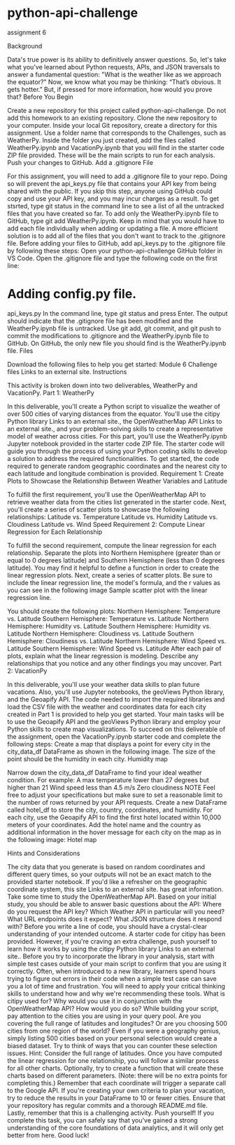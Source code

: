 # python-api-challenge
assignment 6

Background

Data's true power is its ability to definitively answer questions. So, let's take what you've learned about Python requests, APIs, and JSON traversals to answer a fundamental question: "What is the weather like as we approach the equator?"
Now, we know what you may be thinking: “That’s obvious. It gets hotter.” But, if pressed for more information, how would you prove that?
Before You Begin

Create a new repository for this project called python-api-challenge. Do not add this homework to an existing repository.
Clone the new repository to your computer.
Inside your local Git repository, create a directory for this assignment. Use a folder name that corresponds to the Challenges, such as WeatherPy.
Inside the folder you just created, add the files called WeatherPy.ipynb and VacationPy.ipynb that you will find in the starter code ZIP file provided. These will be the main scripts to run for each analysis.
Push your changes to GitHub.
Add a .gitignore File

For this assignment, you will need to add a .gitignore file to your repo. Doing so will prevent the api_keys.py file that contains your API key from being shared with the public. If you skip this step, anyone using GitHub could copy and use your API key, and you may incur charges as a result.
To get stsrted, type git status in the command line to see a list of all the untracked files that you have created so far.
To add only the WeatherPy.ipynb file to GitHub, type git add WeatherPy.ipynb. Keep in mind that you would have to add each file individually when adding or updating a file. A more efficient solution is to add all of the files that you don't want to track to the .gitignore file.
Before adding your files to GitHub, add api_keys.py to the .gitignore file by following these steps:
Open your python-api-challenge GitHub folder in VS Code.
Open the .gitignore file and type the following code on the first line:
# Adding config.py file.
api_keys.py
In the command line, type git status and press Enter. The output should indicate that the .gitignore file has been modified and the WeatherPy.ipynb file is untracked.
Use git add, git commit, and git push to commit the modifications to .gitignore and the WeatherPy.ipynb file to GitHub.
On GitHub, the only new file you should find is the WeatherPy.ipynb file.
Files

Download the following files to help you get started:
Module 6 Challenge files Links to an external site.
Instructions

This activity is broken down into two deliverables, WeatherPy and VacationPy.
Part 1: WeatherPy

In this deliverable, you'll create a Python script to visualize the weather of over 500 cities of varying distances from the equator. You'll use the citipy Python library Links to an external site., the OpenWeatherMap API Links to an external site., and your problem-solving skills to create a representative model of weather across cities.
For this part, you'll use the WeatherPy.ipynb Jupyter notebook provided in the starter code ZIP file. The starter code will guide you through the process of using your Python coding skills to develop a solution to address the required functionalities.
To get started, the code required to generate random geographic coordinates and the nearest city to each latitude and longitude combination is provided.
Requirement 1: Create Plots to Showcase the Relationship Between Weather Variables and Latitude

To fulfill the first requirement, you'll use the OpenWeatherMap API to retrieve weather data from the cities list generated in the starter code. Next, you'll create a series of scatter plots to showcase the following relationships:
Latitude vs. Temperature
Latitude vs. Humidity
Latitude vs. Cloudiness
Latitude vs. Wind Speed
Requirement 2: Compute Linear Regression for Each Relationship

To fulfill the second requirement, compute the linear regression for each relationship. Separate the plots into Northern Hemisphere (greater than or equal to 0 degrees latitude) and Southern Hemisphere (less than 0 degrees latitude). You may find it helpful to define a function in order to create the linear regression plots.
Next, create a series of scatter plots. Be sure to include the linear regression line, the model's formula, and the r values as you can see in the following image
Sample scatter plot with the linear regression line.

You should create the following plots:
Northern Hemisphere: Temperature vs. Latitude
Southern Hemisphere: Temperature vs. Latitude
Northern Hemisphere: Humidity vs. Latitude
Southern Hemisphere: Humidity vs. Latitude
Northern Hemisphere: Cloudiness vs. Latitude
Southern Hemisphere: Cloudiness vs. Latitude
Northern Hemisphere: Wind Speed vs. Latitude
Southern Hemisphere: Wind Speed vs. Latitude
After each pair of plots, explain what the linear regression is modeling. Describe any relationships that you notice and any other findings you may uncover.
Part 2: VacationPy

In this deliverable, you'll use your weather data skills to plan future vacations. Also, you'll use Jupyter notebooks, the geoViews Python library, and the Geoapify API.
The code needed to import the required libraries and load the CSV file with the weather and coordinates data for each city created in Part 1 is provided to help you get started.
Your main tasks will be to use the Geoapify API and the geoViews Python library and employ your Python skills to create map visualizations.
To succeed on this deliverable of the assignment, open the VacationPy.ipynb starter code and complete the following steps:
Create a map that displays a point for every city in the city_data_df DataFrame as shown in the following image. The size of the point should be the humidity in each city.
Humidity map

Narrow down the city_data_df DataFrame to find your ideal weather condition. For example:
A max temperature lower than 27 degrees but higher than 21
Wind speed less than 4.5 m/s
Zero cloudiness
NOTE
Feel free to adjust your specifications but make sure to set a reasonable limit to the number of rows returned by your API requests.
Create a new DataFrame called hotel_df to store the city, country, coordinates, and humidity.
For each city, use the Geoapify API to find the first hotel located within 10,000 meters of your coordinates.
Add the hotel name and the country as additional information in the hover message for each city on the map as in the following image:
Hotel map

Hints and Considerations

The city data that you generate is based on random coordinates and different query times, so your outputs will not be an exact match to the provided starter notebook.
If you'd like a refresher on the geographic coordinate system, this site Links to an external site. has great information.
Take some time to study the OpenWeatherMap API. Based on your initial study, you should be able to answer basic questions about the API: Where do you request the API key? Which Weather API in particular will you need? What URL endpoints does it expect? What JSON structure does it respond with? Before you write a line of code, you should have a crystal-clear understanding of your intended outcome.
A starter code for citipy has been provided. However, if you're craving an extra challenge, push yourself to learn how it works by using the citipy Python library Links to an external site.. Before you try to incorporate the library in your analysis, start with simple test cases outside of your main script to confirm that you are using it correctly. Often, when introduced to a new library, learners spend hours trying to figure out errors in their code when a simple test case can save you a lot of time and frustration.
You will need to apply your critical thinking skills to understand how and why we're recommending these tools. What is citipy used for? Why would you use it in conjunction with the OpenWeatherMap API? How would you do so?
While building your script, pay attention to the cities you are using in your query pool. Are you covering the full range of latitudes and longitudes? Or are you choosing 500 cities from one region of the world? Even if you were a geography genius, simply listing 500 cities based on your personal selection would create a biased dataset. Try to think of ways that you can counter these selection issues.
Hint: Consider the full range of latitudes.
Once you have computed the linear regression for one relationship, you will follow a similar process for all other charts. Optionally, try to create a function that will create these charts based on different parameters. (Note: there will be no extra points for completing this.)
Remember that each coordinate will trigger a separate call to the Google API. If you're creating your own criteria to plan your vacation, try to reduce the results in your DataFrame to 10 or fewer cities.
Ensure that your repository has regular commits and a thorough README.md file.
Lastly, remember that this is a challenging activity. Push yourself! If you complete this task, you can safely say that you've gained a strong understanding of the core foundations of data analytics, and it will only get better from here. Good luck!
